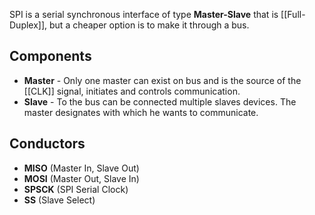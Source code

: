 SPI is a serial synchronous interface of type **Master-Slave** that is [[Full-Duplex]], but a cheaper option is to make it through a bus.
## Components
- **Master** - Only one master can exist on bus and is the source of the [[CLK]] signal, initiates and controls communication.
- **Slave** - To the bus can be connected multiple slaves devices. The master designates with which he wants to communicate.
## Conductors
- **MISO** (Master In, Slave Out)
- **MOSI** (Master Out, Slave In)
- **SPSCK** (SPI Serial Clock)
- **SS** (Slave Select)
